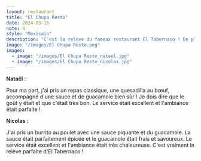 ```yaml
---
layout: restaurant
title: "El Chupa Resto"
date: 2024-03-16
note: 4
style: "Mexicain"
description: "C'est la relève du fameux restaurant El Tabernaco ! De plus, la décoration et l'ambiance est la même qu'avant, ce qui est assez incroyable !"
image: "/images/El Chupa Resto.png"
images:
  - image: "/images/El Chupa Resto_natael.jpg"
  - image: "/images/El Chupa Resto_nicolas.jpg"
---
```


**Nataël** :

Pour ma part, j'ai pris un repas classique, une quesadilla au bœuf, accompagné d'une sauce et de guacamole bien sûr ! Je dois dire que le goût y était et que c'était très bon. Le service était excellent et l'ambiance était parfaite !

**Nicolas** :

J'ai pris un burrito au poulet avec une sauce piquante et du guacamole. La sauce était parfaitement épicée et le guacamole était frais et savoureux. Le service était excellent et l'ambiance était très chaleureuse. C'est vraiment la relève parfaite d'El Tabernaco ! 
